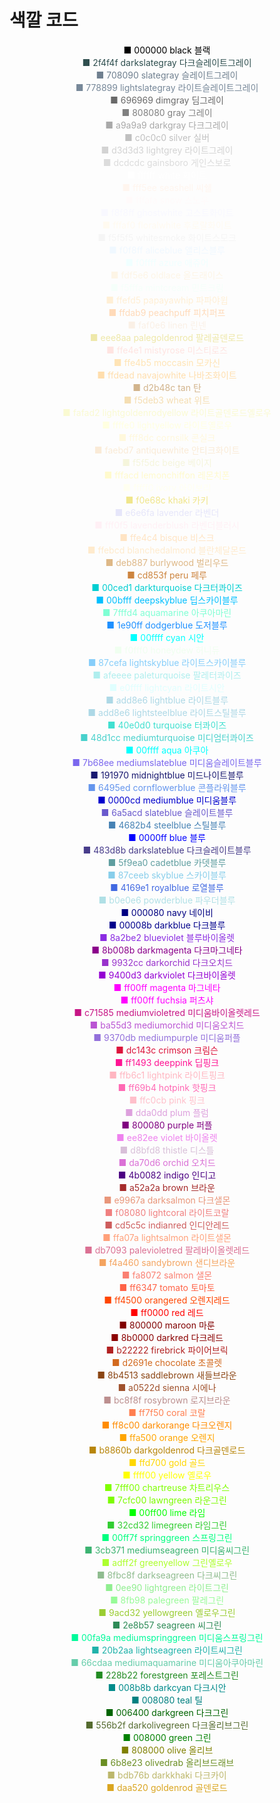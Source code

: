 # 색깔 코드

<div style="text-align:center;">
	<p>
		<font color="#000000">■ 000000 black 블랙<br/></font>
		<font color="#2f4f4f">■ 2f4f4f darkslategray 다크슬레이트그레이<br/></font>
		<font color="#708090">■ 708090 slategray 슬레이트그레이 <br/></font>
		<font color="#778899">■ 778899 lightslategray 라이트슬레이트그레이<br/></font>
		<font color="#696969">■ 696969 dimgray 딤그레이<br/></font>
		<font color="#808080">■ 808080 gray 그레이<br/></font>
		<font color="#a9a9a9">■ a9a9a9 darkgray 다크그레이<br/></font>
		<font color="#c0c0c0">■ c0c0c0 silver 실버<br/></font>
		<font color="#d3d3d3">■ d3d3d3 lightgrey 라이트그레이<br/></font>
		<font color="#dcdcdc">■ dcdcdc gainsboro 게인스보로<br/></font>
		<font color="#ffffff">■ ffffff white 화이트<br/></font>
		<font color="#fff5ee">■ fff5ee seashell 씨쉘<br/></font>
		<font color="#fffafa">■ fffafa snow 스노우<br/></font>
		<font color="#f8f8ff">■ f8f8ff ghostwhite 고스트화이트<br/></font>
		<font color="#fffaf0">■ fffaf0 floralwhite 후로랄화이트<br/></font>
		<font color="#f5f5f5">■ f5f5f5 whitesmoke 화이트스모크<br/></font>
		<font color="#f0f8ff">■ f0f8ff aliceblue 앨리스블루<br/></font>
		<font color="#f0ffff">■ f0ffff azure 애쥬어<br/></font>
		<font color="#fdf5e6">■ fdf5e6 oldlace 올드래이스<br/></font>
		<font color="#f5fffa">■ f5fffa mintcream 민트크림<br/></font>
		<font color="#ffefd5">■ ffefd5 papayawhip 파파야윕<br/></font>
		<font color="#ffdab9">■ ffdab9 peachpuff 피치퍼프<br/></font>
		<font color="#faf0e6">■ faf0e6 linen 린넨<br/></font>
		<font color="#eee8aa">■ eee8aa palegoldenrod 팔레골덴로드<br/></font>
		<font color="#ffe4e1">■ ffe4e1 mistyrose 미스티로즈<br/></font>
		<font color="#ffe4b5">■ ffe4b5 moccasin 모카신<br/></font>
		<font color="#ffdead">■ ffdead navajowhite 나바조화이트<br/></font>
		<font color="#d2b48c">■ d2b48c tan 탄<br/></font>
		<font color="#f5deb3">■ f5deb3 wheat 위트<br/></font>
		<font color="#fafad2">■ fafad2 lightgoldenrodyellow 라이트골덴로드옐로우<br/></font>
		<font color="#ffffe0">■ ffffe0 lightyellow 라이트옐로우<br/></font>
		<font color="#fff8dc">■ fff8dc cornsilk 콘실크<br/></font>
		<font color="#faebd7">■ faebd7 antiquewhite 안티크화이트<br/></font>
		<font color="#f5f5dc">■ f5f5dc beige 베이지<br/></font>
		<font color="#fffacd">■ fffacd lemonchiffon 레몬치폰 <br/></font>
		<font color="#fffff0">■ fffff0 ivory 아이보리<br/></font>
		<font color="#f0e68c">■ f0e68c khaki 카키<br/></font>
		<font color="#e6e6fa">■ e6e6fa lavender 라벤더<br/></font>
		<font color="#fff0f5">■ fff0f5 lavenderblush 라벤더블러시<br/></font>
		<font color="#ffe4c4">■ ffe4c4 bisque 비스크<br/></font>
		<font color="#ffebcd">■ ffebcd blanchedalmond 블란체달몬드<br/></font>
		<font color="#deb887">■ deb887 burlywood 벌리우드<br/></font>
		<font color="#cd853f">■ cd853f peru 페루<br/></font>
		<font color="#00ced1">■ 00ced1 darkturquoise 다크터콰이즈<br/></font>
		<font color="#00bfff">■ 00bfff deepskyblue 딥스카이블루<br/></font>
		<font color="#7fffd4">■ 7fffd4 aquamarine 아쿠아마린<br/></font>
		<font color="#1e90ff">■ 1e90ff dodgerblue 도저블루<br/></font>
		<font color="#00ffff">■ 00ffff cyan 시안<br/></font>
		<font color="#f0fff0">■ f0fff0 honeydew 허니듀<br/></font>
		<font color="#87cefa">■ 87cefa lightskyblue 라이트스카이블루<br/></font>
		<font color="#afeeee">■ afeeee paleturquoise 팔레터콰이즈<br/></font>
		<font color="#e0ffff">■ e0ffff lightcyan 라이트시안<br/></font>
		<font color="#add8e6">■ add8e6 lightblue 라이트블루<br/></font>
		<font color="#add8e6">■ add8e6 lightsteelblue 라이트스틸블루<br/></font>
		<font color="#40e0d0">■ 40e0d0 turquoise 터콰이즈<br/></font>
		<font color="#48d1cc">■ 48d1cc mediumturquoise 미디엄터콰이즈<br/></font>
		<font color="#00ffff">■ 00ffff aqua 아쿠아<br/></font>
		<font color="#7b68ee">■ 7b68ee mediumslateblue 미디움슬레이트블루<br/></font>
		<font color="#191970">■ 191970 midnightblue 미드나이트블루<br/></font>
		<font color="#6495ed">■ 6495ed cornflowerblue 콘플라워블루<br/></font>
		<font color="#0000cd">■ 0000cd mediumblue 미디움블루<br/></font>
		<font color="#6a5acd">■ 6a5acd slateblue 슬레이트블루<br/></font>
		<font color="#4682b4">■ 4682b4 steelblue 스틸블루<br/></font>
		<font color="#0000ff">■ 0000ff blue 블루<br/></font>
		<font color="#483d8b">■ 483d8b darkslateblue 다크슬레이트블루<br/></font>
		<font color="#5f9ea0">■ 5f9ea0 cadetblue 카뎃블루<br/></font>
		<font color="#87ceeb">■ 87ceeb skyblue 스카이블루<br/></font>
		<font color="#4169e1">■ 4169e1 royalblue 로열블루<br/></font>
		<font color="#b0e0e6">■ b0e0e6 powderblue 파우더블루<br/></font>
		<font color="#000080">■ 000080 navy 네이비<br/></font>
		<font color="#00008b">■ 00008b darkblue 다크블루<br/></font>
		<font color="#8a2be2">■ 8a2be2 blueviolet 블루바이올렛<br/></font>
		<font color="#8b008b">■ 8b008b darkmagenta 다크마그네타<br/></font>
		<font color="#9932cc">■ 9932cc darkorchid 다크오치드<br/></font>
		<font color="#9400d3">■ 9400d3 darkviolet 다크바이올렛<br/></font>
		<font color="#ff00ff">■ ff00ff magenta 마그네타<br/></font>
		<font color="#ff00ff">■ ff00ff fuchsia 퍼츠샤<br/></font>
		<font color="#c71585">■ c71585 mediumvioletred 미디움바이올렛레드<br/></font>
		<font color="#ba55d3">■ ba55d3 mediumorchid 미디움오치드<br/></font>
		<font color="#9370db">■ 9370db mediumpurple 미디움퍼플<br/></font>
		<font color="#dc143c">■ dc143c crimson 크림슨<br/></font>
		<font color="#ff1493">■ ff1493 deeppink 딥핑크<br/></font>
		<font color="#ffb6c1">■ ffb6c1 lightpink 라이트핑크<br/></font>
		<font color="#ff69b4">■ ff69b4 hotpink 핫핑크<br/></font>
		<font color="#ffc0cb">■ ffc0cb pink 핑크<br/></font>
		<font color="#dda0dd">■ dda0dd plum 플럼<br/></font>
		<font color="#800080">■ 800080 purple 퍼플<br/></font>
		<font color="#ee82ee">■ ee82ee violet 바이올렛<br/></font>
		<font color="#d8bfd8">■ d8bfd8 thistle 디스틀<br/></font>
		<font color="#da70d6">■ da70d6 orchid 오치드<br/></font>
		<font color="#4b0082">■ 4b0082 indigo 인디고<br/></font>
		<font color="#a52a2a">■ a52a2a brown 브라운<br/></font>
		<font color="#e9967a">■ e9967a darksalmon 다크샐몬<br/></font>
		<font color="#f08080">■ f08080 lightcoral 라이트코랄<br/></font>
		<font color="#cd5c5c">■ cd5c5c indianred 인디안레드<br/></font>
		<font color="#ffa07a">■ ffa07a lightsalmon 라이트샐몬<br/></font>
		<font color="#db7093">■ db7093 palevioletred 팔레바이올렛레드<br/></font>
		<font color="#f4a460">■ f4a460 sandybrown 샌디브라운<br/></font>
		<font color="#fa8072">■ fa8072 salmon 샐몬<br/></font>
		<font color="#ff6347">■ ff6347 tomato 토마토<br/></font>
		<font color="#ff4500">■ ff4500 orangered 오렌지레드<br/></font>
		<font color="#ff0000">■ ff0000 red 레드<br/></font>
		<font color="#800000">■ 800000 maroon 마룬<br/></font>
		<font color="#8b0000">■ 8b0000 darkred 다크레드<br/></font>
		<font color="#b22222">■ b22222 firebrick 파이어브릭<br/></font>
		<font color="#d2691e">■ d2691e chocolate 초콜렛<br/></font>
		<font color="#8b4513">■ 8b4513 saddlebrown 새들브라운<br/></font>
		<font color="#a0522d">■ a0522d sienna 시에나<br/></font>
		<font color="#bc8f8f">■ bc8f8f rosybrown 로지브라운<br/></font>
		<font color="#ff7f50">■ ff7f50 coral 코랄<br/></font>
		<font color="#ff8c00">■ ff8c00 darkorange 다크오렌지<br/></font>
		<font color="#ffa500">■ ffa500 orange 오렌지<br/></font>
		<font color="#b8860b">■ b8860b darkgoldenrod 다크골덴로드<br/></font>
		<font color="#ffd700">■ ffd700 gold 골드<br/></font>
		<font color="#ffff00">■ ffff00 yellow 옐로우<br/></font>
		<font color="#7fff00">■ 7fff00 chartreuse 차트리우스<br/></font>
		<font color="#7cfc00">■ 7cfc00 lawngreen 라운그린<br/></font>
		<font color="#00ff00">■ 00ff00 lime 라임<br/></font>
		<font color="#32cd32">■ 32cd32 limegreen 라임그린<br/></font>
		<font color="#00ff7f">■ 00ff7f springgreen 스프링그린<br/></font>
		<font color="#3cb371">■ 3cb371 mediumseagreen 미디움씨그린<br/></font>
		<font color="#adff2f">■ adff2f greenyellow 그린옐로우<br/></font>
		<font color="#8fbc8f">■ 8fbc8f darkseagreen 다크씨그린<br/></font>
		<font color="#90ee90">■ 0ee90 lightgreen 라이트그린<br/></font>
		<font color="#98fb98">■ 8fb98 palegreen 팔레그린<br/></font>
		<font color="#9acd32">■ 9acd32 yellowgreen 옐로우그린<br/></font>
		<font color="#2e8b57">■ 2e8b57 seagreen 씨그린<br/></font>
		<font color="#00fa9a">■ 00fa9a mediumspringgreen 미디움스프링그린<br/></font>
		<font color="#20b2aa">■ 20b2aa lightseagreen 라이트씨그린<br/></font>
		<font color="#66cdaa">■ 66cdaa mediumaquamarine 미디움아쿠아마린<br/></font>
		<font color="#228b22">■ 228b22 forestgreen 포레스트그린<br/></font>
		<font color="#008b8b">■ 008b8b darkcyan 다크시안<br/></font>
		<font color="#008080">■ 008080 teal 틸<br/></font>
		<font color="#006400">■ 006400 darkgreen 다크그린<br/></font>
		<font color="#556b2f">■ 556b2f darkolivegreen 다크올리브그린<br/></font>
		<font color="#008000">■ 008000 green 그린<br/></font>
		<font color="#808000">■ 808000 olive 올리브<br/></font>
		<font color="#6b8e23">■ 6b8e23 olivedrab 올리브드래브<br/></font>
		<font color="#bdb76b">■ bdb76b darkkhaki 다크카이<br/></font>
		<font color="#daa520">■ daa520 goldenrod 골덴로드
	</p>
</div>